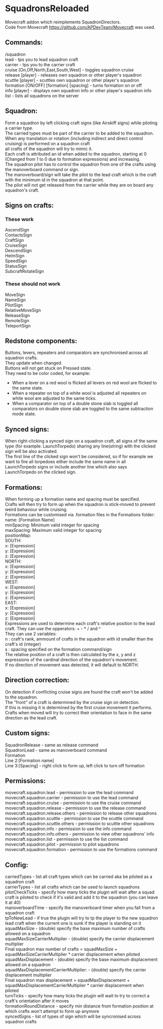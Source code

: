 # SquadronsReloaded
Movecraft addon which reimplements SquadronDirectors.  
Code from Movecraft https://github.com/APDevTeam/Movecraft was used.  
  
## Commands:  
/squadron  
 lead - tps you to lead squadron craft  
 carrier - tps you to the carrier craft  
 cruise [On,Off,North,East,South,West] - toggles squadron cruise  
 release [player] - releases own squadron or other player's squadron  
 scuttle [player] - scuttles own squadron or other player's squadron  
 formation [ON/OFF] [formation] [spacing] - turns formation on or off  
 info [player] - displays own squadron info or other player's squadron info  
 list - lists all squadrons on the server  
  
## Squadron:  
 Form a squadron by left clicking craft signs (like Airskiff signs) while piloting a carrier type.  
 The carried types must be part of the carrier to be added to the squadron.  
 When any translation or rotation (including indirect and direct control cruising) is performed on a squadron craft  
all crafts of the squadron will try to mimic it.  
 Each craft is attributed an id when added to the squadron, starting at 0 (Changed from 1 to 0 due to formation expressions) and increasing.  
 The squadron pilot has to control the squadron from one of the crafts using the manoverboard command or sign.  
 The manoverboard/sign will take the pilot to the lead craft which is the craft with the minimum id in the squadron at that point.  
 The pilot will not get released from the carrier while they are on board any squadron's craft.  
  
## Signs on crafts:  
 ### These work  
  AscendSign  
  ContactsSign  
  CraftSign  
  CruiseSign  
  DescendSign  
  HelmSign  
  SpeedSign  
  StatusSign  
  SubcraftRotateSign  
 ### These should not work  
  MoveSign  
  NameSign  
  PilotSign  
  RelativeMoveSign  
  ReleaseSign  
  RemoteSign  
  TeleportSign  
  
## Redstone components:  
 Buttons, levers, repeaters and comparators are synchronised across all squadron crafts.  
 They update when changed.  
 Buttons will not get stuck on Pressed state.  
 They need to be color coded, for example:  
  - When a lever on a red wool is flicked all levers on red wool are flicked to the same state.  
  - When a repeater on top of a white wool is adjusted all repeaters on white wool are adjusted to the same ticks.  
  - When a comparator on top of a double stone slab is toggled all comparators on double stone slab are toggled to the same subtraction mode state.  
  
## Synced signs:  
 When right-clicking a synced sign on a squadron craft, all signs of the same type (for example: LaunchTorpedo) sharing any line(string) with the clicked sign will be also activated.  
 The first line of the clicked sign won't be considered, so if for example we want to fire all torpedoes either include the same name in all LaunchTorpedo signs or include another line which also says LaunchTorpedo on the clicked sign.  
## Formations:  
 When forming up a formation name and spacing must be specified.  
 Crafts will then try to form up when the squadron is stick-moved to prevent weird behaviour while cruising.  
 Formations can be customised via .formation files in the Formations folder:  
    name: [Formation Name]  
    minSpacing: Minimum valid integer for spacing  
    maxSpacing: Maximum valid integer for spacing  
    positionMap:  
      SOUTH:  
        x: [Expression]  
        y: [Expression]  
        z: [Expression]  
      NORTH:  
        x: [Expression]  
        y: [Expression]  
        z: [Expression]  
      WEST:  
        x: [Expression]  
        y: [Expression]  
        z: [Expression]  
      EAST:  
        x: [Expression]  
        y: [Expression]  
        z: [Expression]  
 Expressions are used to determine each craft's relative position to the lead craft. 
 They can use the opperators: + - * / and ^  
 They can use 2 variables:  
    n : craft's rank, ammount of crafts in the squadron with id smaller than the craft's id (integer)  
    s : spacing specified on the formation command/sign  
 The relative position of a craft is then calculated by the x, y and z expressions of the cardinal direction of the squadron's movement.  
 If no direction of movement was detected, it will default to NORTH.  
  
## Direction correction:  
 On detection if conflicting cruise signs are found the craft won't be added to the squadron.  
 The "front" of a craft is determined by the cruise sign on detection.  
 If this is missing it is determined by the first cruise movement it performs.  
 Crafts when moved will try to correct their orientation to face in the same direction as the lead craft.  

## Custom signs:  
 SquadronRelease - same as release command  
 SquadronLead - same as manoverboard command  
 Formation  
 Line 2:[Formation name]  
 Line 3:[Spacing] - right click to form up, left click to turn off formation  
  
## Permissions:  
 movecraft.squadron.lead - permission to use the lead command  
 movecraft.squadron.carrier - permission to use the lead command  
 movecraft.squadron.cruise - permission to use the cruise command  
 movecraft.squadron.release - permission to use the release command  
 movecraft.squadron.release.others - permission to release other squadrons  
 movecraft.squadron.scuttle - permission to use the scuttle command  
 movecraft.squadron.scuttle.others - permission to scuttle other squadrons    
 movecraft.squadron.info - permission to use the info command  
 movecraft.squadron.info.others - permission to view other squadrons' info  
 movecraft.squadron.list - permission to use the list command  
 movecraft.squadron.pilot - permission to pilot squadrons  
 movecraft.squadron.formation - permission to use the formations command  
  
## Config:  
 carriedTypes - list all craft types which can be carried aka be piloted as a squadron craft  
 carrierTypes - list all crafts which can be used to launch squadrons  
 pilotCheckTicks - specify how many ticks the plugin will wait after a squad craft is piloted to check if it's valid and add it to the squadron (you can leave it at 40)  
 manoverboardTime - specify the manoverboard timer when you fall from a squadron craft  
 tpToNewLead - if true the plugin will try to tp the player to the new squadron lead craft when the current one is sunk if the player is standing on it  
 squadMaxSize - (double) specify the base maximum number of crafts allowed on a squadron  
 squadMaxSizeCarrierMultiplier - (double) specify the carrier displacement multiplier  
   Final squadron max number of crafts = squadMaxSize + squadMaxSizeCarrierMultiplier * carrier displacement when piloted  
 squadMaxDisplacement - (double) specify the base maximum displacement allowed on a squadron  
 squadMaxDisplacementCarrierMultiplier: - (double) specify the carrier displacement multiplier  
   Final squadron max displacement = squadMaxDisplacement + squadMaxDisplacementCarrierMultiplier * carrier displacement when piloted  
 turnTicks - specify how many ticks the plugin will wait to try to correct a craft's orientation after it moves  
 formationRoundDistance - specify min distance from formation position at which crafts won't attempt to form up anymore  
 syncedSigns - list of types of sign which will be syncronised across squadron crafts  

